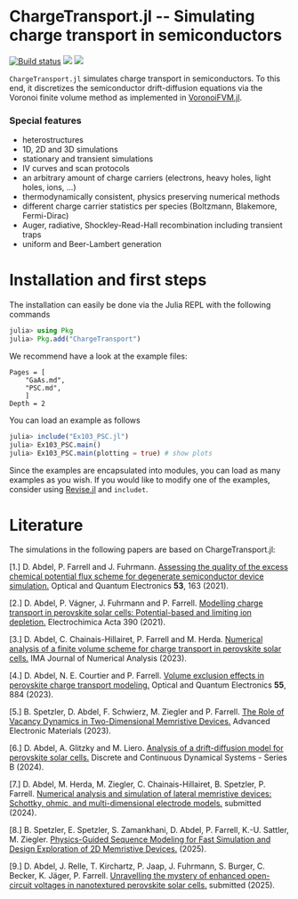 ChargeTransport.jl -- Simulating charge transport in semiconductors
================================

[![Build status](https://github.com/WIAS-PDELib/ChargeTransport.jl/actions/workflows/ci.yml/badge.svg?branch=master)](https://github.com/WIAS-PDELib/ChargeTransport.jl/actions/workflows/ci.yml?query=branch%3Amaster)
[![](https://img.shields.io/badge/docs-stable-blue.svg)](https://wias-pdelib.github.io/ChargeTransport.jl/stable)
[![](https://img.shields.io/badge/docs-dev-blue.svg)](https://wias-pdelib.github.io/ChargeTransport.jl/dev)


`ChargeTransport.jl` simulates charge transport in semiconductors. To this end, it discretizes
the semiconductor drift-diffusion equations via the Voronoi finite volume method as implemented in [VoronoiFVM.jl](https://github.com/j-fu/VoronoiFVM.jl).

### Special features

- heterostructures
- 1D, 2D and 3D simulations
- stationary and transient simulations
- IV curves and scan protocols
- an arbitrary amount of charge carriers (electrons, heavy holes, light holes, ions, ...)
- thermodynamically consistent, physics preserving numerical methods
- different charge carrier statistics per species (Boltzmann, Blakemore, Fermi-Dirac)
- Auger, radiative, Shockley-Read-Hall recombination including transient traps
- uniform and Beer-Lambert generation

Installation and first steps
================================
The installation can easily be done via the Julia REPL with the following commands

```julia
julia> using Pkg
julia> Pkg.add("ChargeTransport")
```

We recommend have a look at the example files:

```@contents
Pages = [
    "GaAs.md",
    "PSC.md",
    ]
Depth = 2
```

You can load an example as follows

```julia
julia> include("Ex103_PSC.jl")
julia> Ex103_PSC.main()
julia> Ex103_PSC.main(plotting = true) # show plots
```
Since the examples are encapsulated into modules, you can load as many examples as you wish. If you would like to modify one of the examples, consider using [Revise.jl](https://github.com/timholy/Revise.jl) and `includet`.

Literature
===========

The simulations in the following papers are based on ChargeTransport.jl:

[1.] D. Abdel, P. Farrell and J. Fuhrmann. [Assessing the quality of the excess chemical potential flux scheme for degenerate semiconductor device simulation.](https://link.springer.com/article/10.1007/s11082-021-02803-4) Optical and Quantum Electronics **53**, 163 (2021).

[2.] D. Abdel, P. Vágner, J. Fuhrmann and P. Farrell. [Modelling charge transport in perovskite solar cells: Potential-based and limiting ion depletion.](https://www.sciencedirect.com/science/article/abs/pii/S0013468621009865) Electrochimica Acta 390 (2021).

[3.] D. Abdel, C. Chainais-Hillairet, P. Farrell and M. Herda. [Numerical analysis of a finite volume scheme for charge transport in perovskite solar cells.](https://doi.org/10.1093/imanum/drad034) IMA Journal of Numerical Analysis (2023).

[4.] D. Abdel, N. E. Courtier and P. Farrell. [Volume exclusion effects in perovskite charge transport modeling.](https://doi.org/10.1007/s11082-023-05125-9) Optical and Quantum Electronics **55**, 884 (2023).

[5.] B. Spetzler, D. Abdel, F. Schwierz, M. Ziegler and P. Farrell. [The Role of Vacancy Dynamics in Two-Dimensional Memristive Devices.](https://doi.org/10.1002/aelm.202300635) Advanced Electronic Materials (2023).

[6.] D. Abdel, A. Glitzky and M. Liero. [Analysis of a drift-diffusion model for perovskite solar cells.](https://doi.org/10.3934/dcdsb.2024081) Discrete and Continuous Dynamical Systems - Series B (2024).

[7.] D. Abdel, M. Herda, M. Ziegler, C. Chainais-Hillairet, B. Spetzler, P. Farrell. [Numerical analysis and simulation of lateral memristive devices: Schottky, ohmic, and multi-dimensional electrode models.](
https://doi.org/10.48550/arXiv.2412.15065
) submitted (2024).

[8.] B. Spetzler, E. Spetzler, S. Zamankhani, D. Abdel, P. Farrell, K.-U. Sattler, M. Ziegler. [Physics-Guided Sequence Modeling for Fast Simulation and Design Exploration of 2D Memristive Devices.](https://doi.org/10.48550/arXiv.2505.13882
) (2025).

[9.] D. Abdel, J. Relle, T. Kirchartz, P. Jaap, J. Fuhrmann, S. Burger, C. Becker, K. Jäger, P. Farrell. [Unravelling the mystery of enhanced open-circuit voltages in nanotextured perovskite solar cells.](https://doi.org/10.48550/arXiv.2506.10691) submitted (2025).
